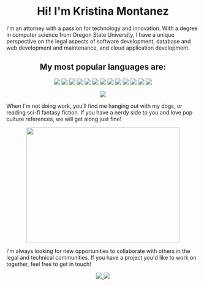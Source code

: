 <h1 align="center"> Hi! I'm Kristina Montanez </h1>

I'm an attorney with a passion for technology and innovation. With a degree in computer science from Oregon State University, I have a unique perspective on the legal aspects of software development, database and web development and maintenance, and cloud application development. 

<h2 align="center">
My most popular languages are: 
</h2>

<p align="center">
    <img src="https://img.shields.io/badge/Google_Cloud-4285F4?style=for-the-badge&logo=google-cloud&logoColor=white">
    <img src="https://img.shields.io/badge/Unity-100000?style=for-the-badge&logo=unity&logoColor=white">
    <img src="https://img.shields.io/badge/blender-%23F5792A.svg?style=for-the-badge&logo=blender&logoColor=white">
    <img src="https://img.shields.io/badge/-Python-blue?style=flat&logo=Python&logoColor=white">
    <img src = "https://img.shields.io/badge/-HTML5-E34F26?style=flat&logo=html5&logoColor=white"> <img src = "https://img.shields.io/badge/-CSS3-1572B6?style=flat&logo=css3&logoColor=white">
  <img src="https://img.shields.io/badge/-Bootstrap-563D7C?style=flat&logo=bootstrap&logoColor=white">
  <img src="https://img.shields.io/badge/Flask-000000?style=for-the-badge&logo=flask&logoColor=white">
  <img src="https://img.shields.io/badge/Node.js-43853D?style=for-the-badge&logo=node.js&logoColor=white">
  <img src="https://img.shields.io/badge/-MySQL-F29111?style=flat&logo=mysql&logoColor=FFFFFF">
  <img src="http://img.shields.io/badge/-Github-000000?style=flat&logo=github&logoColor=FFFFFF">
  <img src="https://img.shields.io/badge/Visual%20Studio%20Code-0078d7.svg?style=flat&logo=visual-studio-code&logoColor=white">
  <img src="https://img.shields.io/badge/NVIDIA-GTX1650-76B900?style=for-the-badge&logo=nvidia&logoColor=white">
 </p>   
 
<p align="center"> 
 <img src="https://github-readme-stats.vercel.app/api/top-langs/?username=kristinarmontanez&theme=vue">
</p>



When I'm not doing work, you'll find me hanging out with my dogs, or reading sci-fi fantasy fiction. If you have a nerdy side to you and love pop culture references, we will get along just fine!

<p align="center">
<img src="https://user-images.githubusercontent.com/59376760/219279779-4835057e-d70c-433b-9e37-89354bd3f228.JPG" width="400" height="300" align="center">
 </p> 

I'm always looking for new opportunities to collaborate with others in the legal and technical communities. If you have a project you'd like to work on together, feel free to get in touch!

<p align="center">
    <a href="http://www.linkedin.com/in/kristina-montanez-law" target="_blank">
    <img src="https://img.shields.io/badge/-kristinarmontanez-blue?style=flat-square&logo=Linkedin&logoColor=white&link=https://www.linkedin.com/in/kristina-montanez-law/">
    </a>
    <a href="mailto:kristinarmontanez@gmail.com" target="_blank">
    <img src="https://img.shields.io/badge/-kristinarmontanez@gmail.com-4438c1?style=flat-square&logo=Gmail&logoColor=white&link=mailto:kristinarmontanez@gmail.com">
    </a>
</p>

